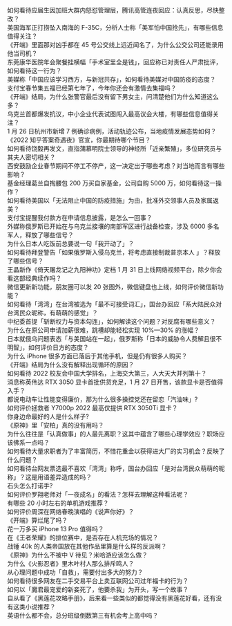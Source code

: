 如何看待应届生因加班大群内怒怼管理层，腾讯高管连夜回应：认真反思，尽快整改？  
美国海军正打捞坠入南海的 F-35C，分析人士称「美军怕中国抢先」，有哪些信息值得关注？  
《开端》里面那对凶手都在 45 号公交线上远近闻名了，为什么公交公司还能录用他当司机？  
东莞康华医院年会聚餐挂横幅「手术室里全是钱」，回应称已对责任人严肃批评，如何看待这一行为？  
美媒称「中国应该学习西方，与新冠共存」，如何看待美媒对中国防疫的态度？  
支付宝春节集五福已经第七年了，今年你还会有激情去集福吗？  
《开端》结局，为什么张警官最后没有留下男女主，问清楚他们为什么知道这么多？  
乌克兰首都爆发抗议，中小企业代表试图闯入最高议会大楼，有哪些信息值得关注？  
1 月 26 日杭州市新增 7 例确诊病例，活动轨迹公布，当地疫情发展态势如何？  
《2022 知乎答案奇遇夜》官宣，你最期待哪个节目？  
如何看待饶毅再发文，直指蒲慕明院士领导的神经所「近亲繁殖」，多位研究员与其夫人密切相关？  
西安鼓励企业春节期间不停工不停产，这一决定出于哪些考虑？对当地而言有哪些影响？  
基金经理葛兰自掏腰包 200 万买自家基金，公司自购 5000 万，如何看待这一操作？  
如何看待美国以「无法阻止中国的防疫措施」为由，批准外交领事人员及家属返美？  
支付宝提醒我付款方在申请信息披露，是怎么一回事？  
外媒称俄罗斯已开始在与乌克兰接壤的南部军区进行战备检查，涉及 6000 多名军人，释放了哪些信号？  
为什么日本人吃饭前总要说一句「我开动了」？  
如何看待拜登警告「如果俄罗斯入侵乌克兰，将考虑直接制裁普京本人 」？释放了哪些信号？  
王晶新作《倚天屠龙记之九阳神功》定档 1 月 31 日上线网络视频平台，除夕你会看这部经典续作吗？  
微信更新新功能，朋友圈可以发 20 张图外，微信键盘也上线，如何评价微信新功能？  
如何看待「湾湾」在台湾被选为「最不可接受词汇」，国台办回应「系大陆民众对台湾民众昵称，有萌萌的感觉」？  
中纪委首提「斩断权力与资本勾连」，如何解读这个问题？对反腐有哪些意义？  
为什么在原公司申请加薪很难，跳槽却能轻松实现 10%—30% 的涨幅？  
日本就俄乌问题表态「与美国站在一起」，俄罗斯称「日本的威胁令人费解且很不明智」，如何评价日方的态度？  
为什么 iPhone 很多方面已落后于其他手机，但是仍有很多人购买？  
《开端》结局为什么没有解释出现循环的原因？  
如何看待 2022 校友会中国大学排名，上海交大第三，人大天大并列第十？  
消息称英伟达 RTX 3050 显卡首批供货充足，1 月 27 日开售，该款显卡是否值得入手？  
都说电动车让性能变得廉价，那为什么很多操控党还在留恋「汽油味」?  
如何评价拯救者 Y7000p 2022 最高仅提供 RTX 3050Ti 显卡？  
你身边命最好的人是什么样子?  
《原神》里「安柏」真的没有用吗？  
为什么往往是「认真做事」的人最先离职？这其中蕴含了哪些心理学效应？职场应该佛系一点吗？  
如何看待大量求职者为了丰富简历，不惜花重金以获得进大厂的实习机会？反映了什么问题？  
如何看待台网友票选最不喜欢「湾湾」称呼，国台办回应「是对台湾民众萌萌的昵称」？这是用语差异造成的吗？  
石头怎么打诺手?  
如何评价罗翔老师对「一夜成名」的看法？怎样去理解这种看法呢？  
有哪些 20 小时左右的单机游戏推荐？  
如何评价周深在网络春晚演唱的《说声你好》？  
《开端》算烂尾了吗？  
花一万多买 iPhone 13 Pro 值得吗？  
在《王者荣耀》的排位赛中，是否存在人机充场的情况？  
战锤 40k 的人类帝国放在其他作品里算是什么样的反派啊？  
《原神》为什么不被中 V 待见？米哈游应该怎么做？  
为什么《火影忍者》里木叶村人那么排斥鸣人？  
从心理问题中成功「自救」，需要付出多大的努力？  
如何看待很多网友在二手交易平台上卖互联网公司过年福卡的行为？  
如何以「魔君最宠爱的新妾死了，他要杀我」为开头，写一个故事？  
自从看了《黑莲花攻略手册》，后来看一些类似的都觉得没有黑莲花好看，还有没有这类小说推荐？  
英语什么都不会，总分班级倒数第三有机会考上高中吗？  
